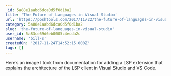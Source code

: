 ```yaml
---
_id: 5a88e1aabd6dca0d5f0d1ba2
title: 'The Future of Languages in Visual Studio'
url: 'https://poshtools.com/2017/11/22/the-future-of-languages-in-visual-studio/'
category: 5a88e1aabd6dca0d5f0d1ba2
slug: 'the-future-of-languages-in-visual-studio'
user_id: 5a83ce59d6eb0005c4ecda2c
username: 'bill-s'
createdOn: '2017-11-24T14:52:15.000Z'
tags: []
---
```


Here’s an image I took from documentation for adding a LSP extension that explains the architecture of the LSP client in Visual Studio and VS Code.


